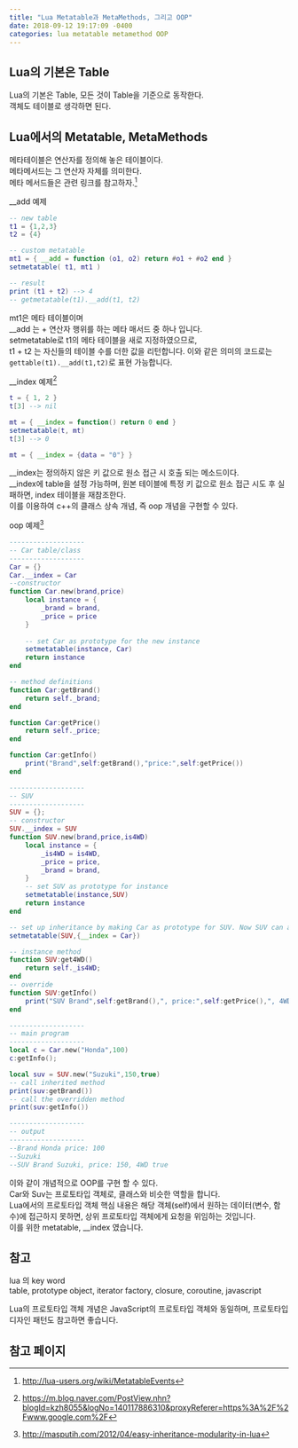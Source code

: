 ```yaml
---
title: "Lua Metatable과 MetaMethods, 그리고 OOP"
date: 2018-09-12 19:17:09 -0400
categories: lua metatable metamethod OOP
---
```


## Lua의 기본은 Table
Lua의 기본은 Table, 모든 것이 Table을 기준으로 동작한다.  
객체도 테이블로 생각하면 된다.  

## Lua에서의 Metatable, MetaMethods
메타테이블은 연산자를 정의해 놓은 테이블이다.  
메타메서드는 그 연산자 자체를 의미한다.  
메타 메서드들은 관련 링크를 참고하자.[^1]  

__add 예제
```lua
-- new table
t1 = {1,2,3}
t2 = {4}

-- custom metatable
mt1 = { __add = function (o1, o2) return #o1 + #o2 end }
setmetatable( t1, mt1 )

-- result
print (t1 + t2) --> 4
-- getmetatable(t1).__add(t1, t2)
```
mt1은 메타 테이블이며  
__add 는 + 연산자 행위를 하는 메타 매서드 중 하나 입니다.  
setmetatable로 t1의 메타 테이블을 새로 지정하였으므로,  
t1 + t2 는 자신들의 테이블 수를 더한 값을 리턴합니다.
이와 같은 의미의 코드로는 ```gettable(t1).__add(t1,t2)```로 표현 가능합니다.

__index 예제[^2]
```lua
t = { 1, 2 }
t[3] --> nil

mt = { __index = function() return 0 end }
setmetatable(t, mt)
t[3] --> 0

mt = { __index = {data = "0"} }

```
__index는 정의하지 않은 키 값으로 원소 접근 시 호출 되는 메소드이다.  
__index에 table을 설정 가능하며, 원본 테이블에 특정 키 값으로 원소 접근 시도 후 실패하면, index 테이블을 재참조한다.  
이를 이용하여 c++의 클래스 상속 개념, 즉 oop 개념을 구현할 수 있다.  

oop 예제[^3]
```lua
-------------------
-- Car table/class
-------------------
Car = {}
Car.__index = Car
--constructor
function Car.new(brand,price)
	local instance = {
		_brand = brand,
		_price = price
	}
	
	-- set Car as prototype for the new instance
	setmetatable(instance, Car)
	return instance
end

-- method definitions
function Car:getBrand()
	return self._brand;
end

function Car:getPrice()
	return self._price;
end

function Car:getInfo()
	print("Brand",self:getBrand(),"price:",self:getPrice())
end

-------------------
-- SUV
-------------------
SUV = {};
-- constructor
SUV.__index = SUV
function SUV.new(brand,price,is4WD)
	local instance = {
		_is4WD = is4WD,
		_price = price,
		_brand = brand,
	}
	-- set SUV as prototype for instance
	setmetatable(instance,SUV)
	return instance
end

-- set up inheritance by making Car as prototype for SUV. Now SUV can access & override Car's methods
setmetatable(SUV,{__index = Car})

-- instance method
function SUV:get4WD()
	return self._is4WD;
end
-- override
function SUV:getInfo()
	print("SUV Brand",self:getBrand(),", price:",self:getPrice(),", 4WD",self:get4WD())
end

-------------------
-- main program
-------------------
local c = Car.new("Honda",100)
c:getInfo();

local suv = SUV.new("Suzuki",150,true)
-- call inherited method
print(suv:getBrand())
-- call the overridden method
print(suv:getInfo())

-------------------
-- output
-------------------
--Brand	Honda price: 100
--Suzuki
--SUV Brand Suzuki, price: 150, 4WD true
```
이와 같이 개념적으로 OOP를 구현 할 수 있다.  
Car와 Suv는 프로토타입 객체로, 클래스와 비슷한 역할을 합니다.  
Lua에서의 프로토타입 객체 핵심 내용은 해당 객체(self)에서 원하는 데이터(변수, 함수)에 접근하지 못하면, 상위 프로토타입 객체에게 요청을 위임하는 것입니다.  
이를 위한 metatable, __index 였습니다.

## 참고
lua 의 key word  
table, prototype object, iterator factory, closure, coroutine, javascript

Lua의 프로토타입 객체 개념은 JavaScript의 프로토타입 객체와 동일하며, 프로토타입 디자인 패턴도 참고하면 좋습니다.

## 참고 페이지
[^1]: http://lua-users.org/wiki/MetatableEvents
[^2]: https://m.blog.naver.com/PostView.nhn?blogId=kzh8055&logNo=140117886310&proxyReferer=https%3A%2F%2Fwww.google.com%2F
[^3]: http://masputih.com/2012/04/easy-inheritance-modularity-in-lua

